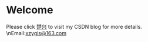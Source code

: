 # Welcome
Please click [楚兴](http://blog.csdn.net/foreverling) to visit my CSDN blog for more details.
\nEmail:xzygis@163.com
